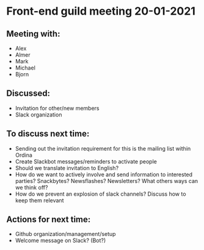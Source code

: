 # Front-end guild meeting 20-01-2021

## Meeting with: 
* Alex
* Almer
* Mark
* Michael
* Bjorn

## Discussed: 
* Invitation for other/new members
* Slack organization

## To discuss next time:
* Sending out the invitation requirement for this is the mailing list within Ordina
* Create Slackbot messages/reminders to activate people
* Should we translate invitation to English?
* How do we want to actively involve and send information to interested parties? Snackbytes? Newsflashes? Newsletters? What others ways can we think off?
* How do we prevent an explosion of slack channels? Discuss how to keep them relevant

## Actions for next time:
* Github organization/management/setup
* Welcome message on Slack? (Bot?)